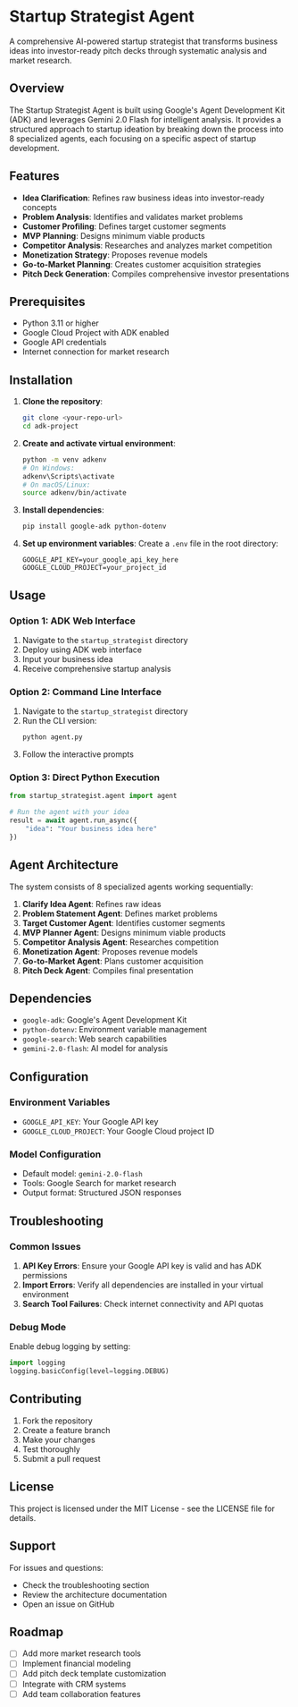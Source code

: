 # Startup Strategist Agent

A comprehensive AI-powered startup strategist that transforms business ideas into investor-ready pitch decks through systematic analysis and market research.

## Overview

The Startup Strategist Agent is built using Google's Agent Development Kit (ADK) and leverages Gemini 2.0 Flash for intelligent analysis. It provides a structured approach to startup ideation by breaking down the process into 8 specialized agents, each focusing on a specific aspect of startup development.

## Features

- **Idea Clarification**: Refines raw business ideas into investor-ready concepts
- **Problem Analysis**: Identifies and validates market problems
- **Customer Profiling**: Defines target customer segments
- **MVP Planning**: Designs minimum viable products
- **Competitor Analysis**: Researches and analyzes market competition
- **Monetization Strategy**: Proposes revenue models
- **Go-to-Market Planning**: Creates customer acquisition strategies
- **Pitch Deck Generation**: Compiles comprehensive investor presentations

## Prerequisites

- Python 3.11 or higher
- Google Cloud Project with ADK enabled
- Google API credentials
- Internet connection for market research

## Installation

1. **Clone the repository**:
   ```bash
   git clone <your-repo-url>
   cd adk-project
   ```

2. **Create and activate virtual environment**:
   ```bash
   python -m venv adkenv
   # On Windows:
   adkenv\Scripts\activate
   # On macOS/Linux:
   source adkenv/bin/activate
   ```

3. **Install dependencies**:
   ```bash
   pip install google-adk python-dotenv
   ```

4. **Set up environment variables**:
   Create a `.env` file in the root directory:
   ```
   GOOGLE_API_KEY=your_google_api_key_here
   GOOGLE_CLOUD_PROJECT=your_project_id
   ```

## Usage

### Option 1: ADK Web Interface
1. Navigate to the `startup_strategist` directory
2. Deploy using ADK web interface
3. Input your business idea
4. Receive comprehensive startup analysis

### Option 2: Command Line Interface
1. Navigate to the `startup_strategist` directory
2. Run the CLI version:
   ```bash
   python agent.py
   ```
3. Follow the interactive prompts

### Option 3: Direct Python Execution
```python
from startup_strategist.agent import agent

# Run the agent with your idea
result = await agent.run_async({
    "idea": "Your business idea here"
})
```

## Agent Architecture

The system consists of 8 specialized agents working sequentially:

1. **Clarify Idea Agent**: Refines raw ideas
2. **Problem Statement Agent**: Defines market problems
3. **Target Customer Agent**: Identifies customer segments
4. **MVP Planner Agent**: Designs minimum viable products
5. **Competitor Analysis Agent**: Researches competition
6. **Monetization Agent**: Proposes revenue models
7. **Go-to-Market Agent**: Plans customer acquisition
8. **Pitch Deck Agent**: Compiles final presentation

## Dependencies

- `google-adk`: Google's Agent Development Kit
- `python-dotenv`: Environment variable management
- `google-search`: Web search capabilities
- `gemini-2.0-flash`: AI model for analysis

## Configuration

### Environment Variables
- `GOOGLE_API_KEY`: Your Google API key
- `GOOGLE_CLOUD_PROJECT`: Your Google Cloud project ID

### Model Configuration
- Default model: `gemini-2.0-flash`
- Tools: Google Search for market research
- Output format: Structured JSON responses

## Troubleshooting

### Common Issues

1. **API Key Errors**: Ensure your Google API key is valid and has ADK permissions
2. **Import Errors**: Verify all dependencies are installed in your virtual environment
3. **Search Tool Failures**: Check internet connectivity and API quotas

### Debug Mode
Enable debug logging by setting:
```python
import logging
logging.basicConfig(level=logging.DEBUG)
```

## Contributing

1. Fork the repository
2. Create a feature branch
3. Make your changes
4. Test thoroughly
5. Submit a pull request

## License

This project is licensed under the MIT License - see the LICENSE file for details.

## Support

For issues and questions:
- Check the troubleshooting section
- Review the architecture documentation
- Open an issue on GitHub

## Roadmap

- [ ] Add more market research tools
- [ ] Implement financial modeling
- [ ] Add pitch deck template customization
- [ ] Integrate with CRM systems
- [ ] Add team collaboration features 